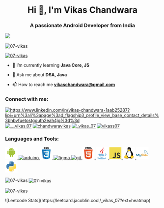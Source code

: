 <h1 align="center">Hi 👋, I'm Vikas Chandwara</h1>
<h3 align="center">A passionate Android Developer from India</h3>
<img src = "https://3.bp.blogspot.com/-dB6ndKqIAuI/XdWeOASO5AI/AAAAAAAANZA/MSbT9mh6bukxkI-tqnu_GARIZZV5WNVhQCLcBGAsYHQ/s1600/image1.gif">

<p align="left"> <img src="https://komarev.com/ghpvc/?username=07-vikas&label=Profile%20views&color=0e75b6&style=flat" alt="07-vikas" /> </p>

<p align="left"> <a href="https://github.com/ryo-ma/github-profile-trophy"><img src="https://github-profile-trophy.vercel.app/?username=07-vikas" alt="07-vikas" /></a> </p>

- 🌱 I’m currently learning **Java Core, JS**

- 💬 Ask me about **DSA, Java**

- 📫 How to reach me **vikaschandwara@gmail.com**

<h3 align="left">Connect with me:</h3>
<p align="left">
<a href="https://linkedin.com/in/https://www.linkedin.com/in/vikas-chandwara-1aab25287?lipi=urn%3ali%3apage%3ad_flagship3_profile_view_base_contact_details%3bhbvfuetostgouth2eah4jg%3d%3d" target="blank"><img align="center" src="https://raw.githubusercontent.com/rahuldkjain/github-profile-readme-generator/master/src/images/icons/Social/linked-in-alt.svg" alt="https://www.linkedin.com/in/vikas-chandwara-1aab25287?lipi=urn%3ali%3apage%3ad_flagship3_profile_view_base_contact_details%3bhbvfuetostgouth2eah4jg%3d%3d" height="30" width="40" /></a>
<a href="https://instagram.com/_._vikas.07" target="blank"><img align="center" src="https://raw.githubusercontent.com/rahuldkjain/github-profile-readme-generator/master/src/images/icons/Social/instagram.svg" alt="_._vikas.07" height="30" width="40" /></a>
<a href="https://www.hackerrank.com/chandwaravikas" target="blank"><img align="center" src="https://raw.githubusercontent.com/rahuldkjain/github-profile-readme-generator/master/src/images/icons/Social/hackerrank.svg" alt="chandwaravikas" height="30" width="40" /></a>
<a href="https://www.leetcode.com/_vikas_07" target="blank"><img align="center" src="https://raw.githubusercontent.com/rahuldkjain/github-profile-readme-generator/master/src/images/icons/Social/leet-code.svg" alt="_vikas_07" height="30" width="40" /></a>
<a href="https://auth.geeksforgeeks.org/user/vikass07" target="blank"><img align="center" src="https://raw.githubusercontent.com/rahuldkjain/github-profile-readme-generator/master/src/images/icons/Social/geeks-for-geeks.svg" alt="vikass07" height="30" width="40" /></a>
</p>

<h3 align="left">Languages and Tools:</h3>
<p align="left"> <a href="https://developer.android.com" target="_blank" rel="noreferrer"> <img src="https://raw.githubusercontent.com/devicons/devicon/master/icons/android/android-original-wordmark.svg" alt="android" width="40" height="40"/> </a> <a href="https://www.arduino.cc/" target="_blank" rel="noreferrer"> <img src="https://cdn.worldvectorlogo.com/logos/arduino-1.svg" alt="arduino" width="40" height="40"/> </a> <a href="https://www.w3schools.com/css/" target="_blank" rel="noreferrer"> <img src="https://raw.githubusercontent.com/devicons/devicon/master/icons/css3/css3-original-wordmark.svg" alt="css3" width="40" height="40"/> </a> <a href="https://www.figma.com/" target="_blank" rel="noreferrer"> <img src="https://www.vectorlogo.zone/logos/figma/figma-icon.svg" alt="figma" width="40" height="40"/> </a> <a href="https://git-scm.com/" target="_blank" rel="noreferrer"> <img src="https://www.vectorlogo.zone/logos/git-scm/git-scm-icon.svg" alt="git" width="40" height="40"/> </a> <a href="https://www.w3.org/html/" target="_blank" rel="noreferrer"> <img src="https://raw.githubusercontent.com/devicons/devicon/master/icons/html5/html5-original-wordmark.svg" alt="html5" width="40" height="40"/> </a> <a href="https://www.java.com" target="_blank" rel="noreferrer"> <img src="https://raw.githubusercontent.com/devicons/devicon/master/icons/java/java-original.svg" alt="java" width="40" height="40"/> </a> <a href="https://developer.mozilla.org/en-US/docs/Web/JavaScript" target="_blank" rel="noreferrer"> <img src="https://raw.githubusercontent.com/devicons/devicon/master/icons/javascript/javascript-original.svg" alt="javascript" width="40" height="40"/> </a> <a href="https://www.linux.org/" target="_blank" rel="noreferrer"> <img src="https://raw.githubusercontent.com/devicons/devicon/master/icons/linux/linux-original.svg" alt="linux" width="40" height="40"/> </a> <a href="https://www.mysql.com/" target="_blank" rel="noreferrer"> <img src="https://raw.githubusercontent.com/devicons/devicon/master/icons/mysql/mysql-original-wordmark.svg" alt="mysql" width="40" height="40"/> </a> <a href="https://www.python.org" target="_blank" rel="noreferrer"> <img src="https://raw.githubusercontent.com/devicons/devicon/master/icons/python/python-original.svg" alt="python" width="40" height="40"/> </a> </p>

<p><img align="left" src="https://github-readme-stats.vercel.app/api/top-langs?username=07-vikas&show_icons=true&locale=en&layout=compact" alt="07-vikas" /></p>

<p>&nbsp;<img align="center" src="https://github-readme-stats.vercel.app/api?username=07-vikas&show_icons=true&locale=en" alt="07-vikas" /></p>

<p><img align="center" src="https://github-readme-streak-stats.herokuapp.com/?user=07-vikas&" alt="07-vikas" /></p>

<div>![Leetcode Stats](https://leetcard.jacoblin.cool/_vikas_07?ext=heatmap)</div>
